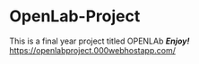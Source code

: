 # OpenLab-Project
This is a final year project titled OPENLAb
***Enjoy!***
https://openlabproject.000webhostapp.com/

